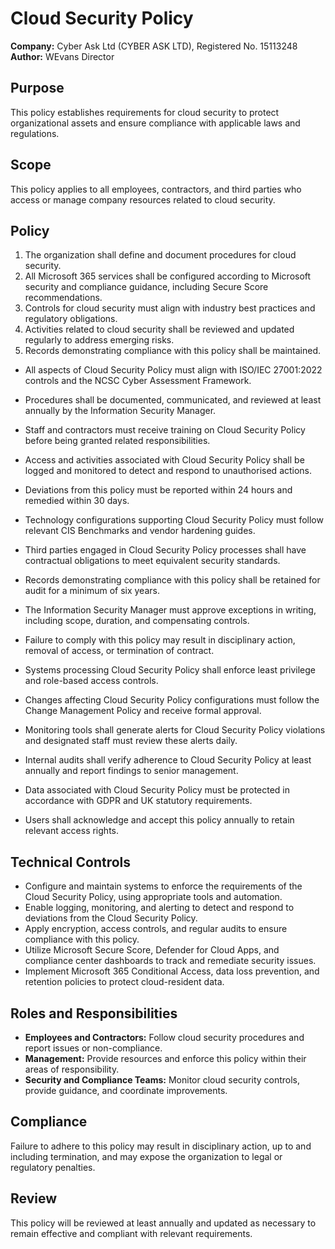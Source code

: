 # Cloud Security Policy

**Company:** Cyber Ask Ltd (CYBER ASK LTD), Registered No. 15113248  
**Author:** WEvans Director

## Purpose

This policy establishes requirements for cloud security to protect organizational assets and ensure compliance with applicable laws and regulations.

## Scope

This policy applies to all employees, contractors, and third parties who access or manage company resources related to cloud security.

## Policy
1. The organization shall define and document procedures for cloud security.
2. All Microsoft 365 services shall be configured according to Microsoft security and compliance guidance, including Secure Score recommendations.
3. Controls for cloud security must align with industry best practices and regulatory obligations.
4. Activities related to cloud security shall be reviewed and updated regularly to address emerging risks.
5. Records demonstrating compliance with this policy shall be maintained.

- All aspects of Cloud Security Policy must align with ISO/IEC 27001:2022 controls and the NCSC Cyber Assessment Framework.
- Procedures shall be documented, communicated, and reviewed at least annually by the Information Security Manager.
- Staff and contractors must receive training on Cloud Security Policy before being granted related responsibilities.
- Access and activities associated with Cloud Security Policy shall be logged and monitored to detect and respond to unauthorised actions.
- Deviations from this policy must be reported within 24 hours and remedied within 30 days.
- Technology configurations supporting Cloud Security Policy must follow relevant CIS Benchmarks and vendor hardening guides.
- Third parties engaged in Cloud Security Policy processes shall have contractual obligations to meet equivalent security standards.
- Records demonstrating compliance with this policy shall be retained for audit for a minimum of six years.
- The Information Security Manager must approve exceptions in writing, including scope, duration, and compensating controls.
- Failure to comply with this policy may result in disciplinary action, removal of access, or termination of contract.

- Systems processing Cloud Security Policy shall enforce least privilege and role-based access controls.
- Changes affecting Cloud Security Policy configurations must follow the Change Management Policy and receive formal approval.
- Monitoring tools shall generate alerts for Cloud Security Policy violations and designated staff must review these alerts daily.
- Internal audits shall verify adherence to Cloud Security Policy at least annually and report findings to senior management.
- Data associated with Cloud Security Policy must be protected in accordance with GDPR and UK statutory requirements.
- Users shall acknowledge and accept this policy annually to retain relevant access rights.

## Technical Controls

- Configure and maintain systems to enforce the requirements of the Cloud Security Policy, using appropriate tools and automation.
- Enable logging, monitoring, and alerting to detect and respond to deviations from the Cloud Security Policy.
- Apply encryption, access controls, and regular audits to ensure compliance with this policy.
- Utilize Microsoft Secure Score, Defender for Cloud Apps, and compliance center dashboards to track and remediate security issues.
- Implement Microsoft 365 Conditional Access, data loss prevention, and retention policies to protect cloud-resident data.

## Roles and Responsibilities

- **Employees and Contractors:** Follow cloud security procedures and report issues or non-compliance.
- **Management:** Provide resources and enforce this policy within their areas of responsibility.
- **Security and Compliance Teams:** Monitor cloud security controls, provide guidance, and coordinate improvements.

## Compliance

Failure to adhere to this policy may result in disciplinary action, up to and including termination, and may expose the organization to legal or regulatory penalties.

## Review

This policy will be reviewed at least annually and updated as necessary to remain effective and compliant with relevant requirements.
